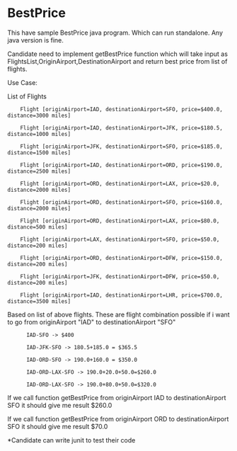 # BestPrice

This have sample BestPrice java program. Which can run standalone. Any java version is fine.

Candidate need to implement getBestPrice function which will take input as FlightsList,OriginAirport,DestinationAirport and return best price from list of flights.


Use Case:

  List of Flights
  
		Flight [originAirport=IAD, destinationAirport=SFO, price=$400.0, distance=3000 miles]
		
		Flight [originAirport=IAD, destinationAirport=JFK, price=$180.5, distance=1000 miles]
		
		Flight [originAirport=JFK, destinationAirport=SFO, price=$185.0, distance=1500 miles]
		
		Flight [originAirport=IAD, destinationAirport=ORD, price=$190.0, distance=2500 miles]
		
		Flight [originAirport=ORD, destinationAirport=LAX, price=$20.0, distance=2000 miles]
		
		Flight [originAirport=ORD, destinationAirport=SFO, price=$160.0, distance=2000 miles]
		
		Flight [originAirport=ORD, destinationAirport=LAX, price=$80.0, distance=500 miles]
		
		Flight [originAirport=LAX, destinationAirport=SFO, price=$50.0, distance=200 miles]
		
		Flight [originAirport=ORD, destinationAirport=DFW, price=$150.0, distance=200 miles]
		
		Flight [originAirport=JFK, destinationAirport=DFW, price=$50.0, distance=200 miles]
		
		Flight [originAirport=IAD, destinationAirport=LHR, price=$700.0, distance=3500 miles]
		
		
  Based on list of above flights. These are flight combination possible if i want to go from originAirport "IAD" to destinationAirport "SFO" 
		  
		  IAD-SFO -> $400
		  
		  IAD-JFK-SFO -> 180.5+185.0 = $365.5
		  
		  IAD-ORD-SFO -> 190.0+160.0 = $350.0
		  
		  IAD-ORD-LAX-SFO -> 190.0+20.0+50.0=$260.0
		  
		  IAD-ORD-LAX-SFO -> 190.0+80.0+50.0=$320.0
		  
      
 If we call function getBestPrice from originAirport IAD to destinationAirport SFO  it should give me result $260.0
 
 If we call function getBestPrice from originAirport ORD to destinationAirport SFO  it should give me result $70.0
 
 
 *Candidate can write junit to test their code
 
      
		
